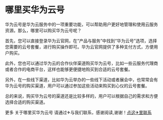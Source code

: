 # 哪里买华为云号

华为云号是华为云服务中的一项重要功能，可以帮助用户更好地管理和使用云服务资源。那么，哪里可以购买华为云号呢？

首先，您可以直接登录华为云官网，在“产品与服务”中找到“华为云号”选项，选择您需要的云号套餐，进行购买操作即可。华为云官网提供了多种支付方式，方便用户购买。

此外，您也可以通过华为云的合作伙伴渠道购买华为云号，比如一些云服务代理商或者合作的电商平台，这样也能够更便捷地购买到合适的云号套餐。

另外，在一些线下渠道，比如华为云举办的一些线下活动或者展会中，也常常会有华为云号的购买渠道，用户可以通过参加这些活动来购买到心仪的云号套餐。

总的来说，购买华为云号的渠道还是比较多样的，用户可以根据自己的需求和方便选择合适的购买渠道。

更多 关于哪里买华为云号 请通过✈与我们联系，感谢阅读,谢谢！[点这✈里联系](https://d.k02.cc)